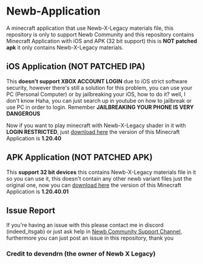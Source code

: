 # Newb-Application
A minecraft application that use Newb-X-Legacy materials file, this repository is only to support Newb Community and this repository contains Minecraft Application with iOS and APK (32 bit support) this is **NOT patched apk** it only contains Newb-X-Legacy materials.


## iOS Application (NOT PATCHED IPA)
This **doesn't support XBOX ACCOUNT LOGIN** due to iOS strict software security, however there's still a solution for this problem, you can use your PC (Personal Computer) or by jailbreaking your iOS, how to do it? well, I don't know Haha, you can just search up in youtube on how to jailbreak or use PC in order to login. Remember **JAILBREAKING YOUR PHONE IS VERY DANGEROUS**

Now if you want to play minecraft with Newb-X-Legacy shader in it with **LOGIN RESTRICTED**, just [download here](hhtps://youtube.com/ss) the version of this Minecraft Application is **1.20.40** <br>

## APK Application (NOT PATCHED APK)
This **support 32 bit devices** this contains Newb-X-Legacy materials file in it so you can use it, this doesn't contain any other newb variant files just the original one, now you can [download here](link) the version of this Minecraft Application is **1.20.40.01**

## Issue Report
If you're having an issue with this please contact me in discord (indeed_itsgab) or just ask help in [Newb Community Support Channel](link), furthermore you can just post an issue in this repository, thank you

### Credit to devendrn (the owner of Newb X Legacy)
